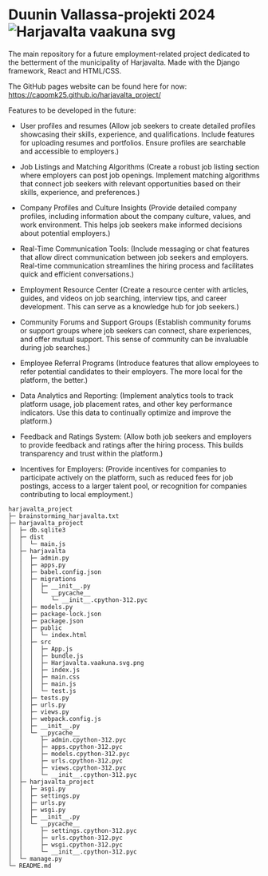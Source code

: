 # Duunin Vallassa-projekti 2024 ![Harjavalta vaakuna svg](https://github.com/CapoMK25/harjavalta_project/assets/151710380/833ac44a-466d-4ce6-b69a-88bfd5053de7)

The main repository for a future employment-related project dedicated to the betterment of the municipality of Harjavalta. Made with the Django framework, React and HTML/CSS. 

The GitHub pages website can be found here for now: https://capomk25.github.io/harjavalta_project/

Features to be developed in the future: 

- User profiles and resumes (Allow job seekers to create detailed profiles showcasing their skills, experience, and qualifications. Include features for uploading resumes and portfolios. Ensure profiles are searchable and accessible to employers.)

- Job Listings and Matching Algorithms (Create a robust job listing section where employers can post job openings. Implement matching algorithms that connect job seekers with relevant opportunities based on their skills, experience, and preferences.)

- Company Profiles and Culture Insights (Provide detailed company profiles, including information about the company culture, values, and work environment. This helps job seekers make informed decisions about potential employers.)

- Real-Time Communication Tools: (Include messaging or chat features that allow direct communication between job seekers and employers. Real-time communication streamlines the hiring process and facilitates quick and efficient conversations.)

- Employment Resource Center (Create a resource center with articles, guides, and videos on job searching, interview tips, and career development. This can serve as a knowledge hub for job seekers.)

- Community Forums and Support Groups (Establish community forums or support groups where job seekers can connect, share experiences, and offer mutual support. This sense of community can be invaluable during job searches.)

- Employee Referral Programs (Introduce features that allow employees to refer potential candidates to their employers. The more local for the platform, the better.)

- Data Analytics and Reporting: (Implement analytics tools to track platform usage, job placement rates, and other key performance indicators. Use this data to continually optimize and improve the platform.)

- Feedback and Ratings System: (Allow both job seekers and employers to provide feedback and ratings after the hiring process. This builds transparency and trust within the platform.)

- Incentives for Employers: (Provide incentives for companies to participate actively on the platform, such as reduced fees for job postings, access to a larger talent pool, or recognition for companies contributing to local employment.)
```
harjavalta_project
├─ brainstorming_harjavalta.txt
├─ harjavalta_project
│  ├─ db.sqlite3
│  ├─ dist
│  │  └─ main.js
│  ├─ harjavalta
│  │  ├─ admin.py
│  │  ├─ apps.py
│  │  ├─ babel.config.json
│  │  ├─ migrations
│  │  │  ├─ __init__.py
│  │  │  └─ __pycache__
│  │  │     └─ __init__.cpython-312.pyc
│  │  ├─ models.py
│  │  ├─ package-lock.json
│  │  ├─ package.json
│  │  ├─ public
│  │  │  └─ index.html
│  │  ├─ src
│  │  │  ├─ App.js
│  │  │  ├─ bundle.js
│  │  │  ├─ Harjavalta.vaakuna.svg.png
│  │  │  ├─ index.js
│  │  │  ├─ main.css
│  │  │  ├─ main.js
│  │  │  └─ test.js
│  │  ├─ tests.py
│  │  ├─ urls.py
│  │  ├─ views.py
│  │  ├─ webpack.config.js
│  │  ├─ __init__.py
│  │  └─ __pycache__
│  │     ├─ admin.cpython-312.pyc
│  │     ├─ apps.cpython-312.pyc
│  │     ├─ models.cpython-312.pyc
│  │     ├─ urls.cpython-312.pyc
│  │     ├─ views.cpython-312.pyc
│  │     └─ __init__.cpython-312.pyc
│  ├─ harjavalta_project
│  │  ├─ asgi.py
│  │  ├─ settings.py
│  │  ├─ urls.py
│  │  ├─ wsgi.py
│  │  ├─ __init__.py
│  │  └─ __pycache__
│  │     ├─ settings.cpython-312.pyc
│  │     ├─ urls.cpython-312.pyc
│  │     ├─ wsgi.cpython-312.pyc
│  │     └─ __init__.cpython-312.pyc
│  └─ manage.py
└─ README.md

```